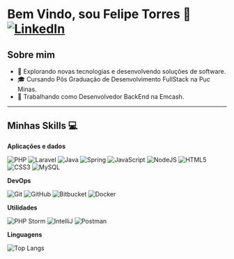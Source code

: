 # Bem Vindo, sou Felipe Torres 👋 [![LinkedIn](https://img.shields.io/badge/LinkedIn-0077B5?style=for-the-badge&logo=linkedin&logoColor=white)](https://www.linkedin.com/in/felipe-torres-b6b54b207/)

## Sobre mim

- 🤔 Explorando novas tecnologias e desenvolvendo soluções de software.
- 🎓 Cursando Pôs Graduação de Desenvolvimento FullStack na Puc Minas.
- 💼 Trabalhando como Desenvolvedor BackEnd na Emcash.

---

## Minhas Skills 💻

**Aplicações e dados**

![PHP](https://img.shields.io/badge/PHP-777BB4?style=for-the-badge&logo=php&logoColor=007396)
![Laravel](https://img.shields.io/badge/laravel-%23FF2D20.svg?style=for-the-badge&logo=laravel&logoColor=007396)
![Java](https://img.shields.io/badge/java-%23ED8B00.svg?style=for-the-badge&logo=openjdk&logoColor=007396)
![Spring](https://img.shields.io/badge/spring-%236DB33F.svg?style=for-the-badge&logo=spring&logoColor=007396)
![JavaScript](https://img.shields.io/badge/JavaScript-F7DF1E?style=for-the-badge&logo=javascript&logoColor=007396)
![NodeJS](https://img.shields.io/badge/node.js-6DA55F?style=for-the-badge&logo=node.js&logoColor=007396)
![HTML5](https://img.shields.io/badge/HTML5-E34F26?style=for-the-badge&logo=html5&logoColor=007396)
![CSS3](https://img.shields.io/badge/CSS3-1572B6?style=for-the-badge&logo=css3&logoColor=007396)
![MySQL](https://img.shields.io/badge/MySQL-00000F?style=for-the-badge&logo=mysql&logoColor=007396)

**DevOps**

![Git](https://img.shields.io/badge/-Git-333333?style=for-the-badge&logo=git&logoColor=007396)
![GitHub](https://img.shields.io/badge/-GitHub-333333?style=for-the-badge&logo=github&logoColor=007396)
![Bitbucket](https://img.shields.io/badge/-Bitbucket-333333?style=for-the-badge&logo=bitbucket&logoColor=007396)
![Docker](https://img.shields.io/badge/-Docker-333333?style=for-the-badge&logo=docker&logoColor=007396)

**Utilidades**

![PHP Storm](https://img.shields.io/badge/-PHPStorm-333333?style=for-the-badge&logo=phpstorm&logoColor=007396)
![IntelliJ](https://img.shields.io/badge/-IntelliJ-333333?style=for-the-badge&logo=intellij&logoColor=007396)
![Postman](https://img.shields.io/badge/-Postman-333333?style=for-the-badge&logo=postman&logoColor=007396)

**Linguagens**

![Top Langs](https://github-readme-stats.vercel.app/api/top-langs/?username=FelipTorres&layout=pie&theme=dark&show_icons=true)
